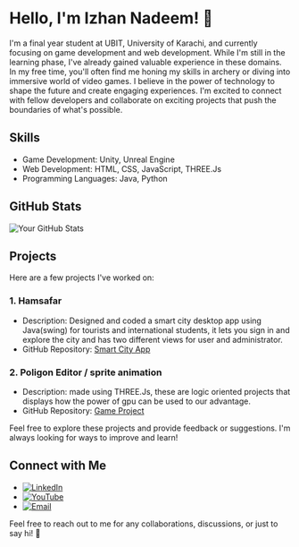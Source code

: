 # Hello, I'm Izhan Nadeem! 👋

I'm a final year student at UBIT, University of Karachi, and currently focusing on game development and web development. While I'm still in the learning phase, I've already gained valuable experience in these domains. In my free time, you'll often find me honing my skills in archery or diving into immersive world of video games. I believe in the power of technology to shape the future and create engaging experiences. I'm excited to connect with fellow developers and collaborate on exciting projects that push the boundaries of what's possible.

## Skills

- Game Development: Unity, Unreal Engine
- Web Development: HTML, CSS, JavaScript, THREE.Js
- Programming Languages: Java, Python


## GitHub Stats

![Your GitHub Stats](https://github-readme-stats.vercel.app/api?username=1zhanN&show_icons=true&theme=radical)

## Projects

Here are a few projects I've worked on:

### 1. Hamsafar

- Description: Designed and coded a smart city desktop app using Java(swing) for tourists and international students, it lets you sign in and explore the city and has two different views for user and administrator.
- GitHub Repository: [Smart City App](https://github.com/your-username/Project_Smart_City)

### 2. Poligon Editor / sprite animation 

- Description: made using THREE.Js, these are logic oriented projects that displays how the power of gpu can be used to our advantage.
- GitHub Repository: [Game Project](https://github.com/your-username/Computer-Graphics)


Feel free to explore these projects and provide feedback or suggestions. I'm always looking for ways to improve and learn!


## Connect with Me

- [![LinkedIn](https://img.shields.io/badge/LinkedIn-0077B5?style=for-the-badge&logo=linkedin&logoColor=white)](https://www.linkedin.com/in/izhan-nadeem)
- [![YouTube](https://img.shields.io/badge/YouTube-FF0000?style=for-the-badge&logo=youtube&logoColor=white)](https://www.youtube.com/channel/UCAOecHwCBjqbK98ETUBZ76w)
- [![Email](https://img.shields.io/badge/Email-D14836?style=for-the-badge&logo=google%20gmail&logoColor=white)](mailto:izhann000@gmail.com)


Feel free to reach out to me for any collaborations, discussions, or just to say hi! 🌟
